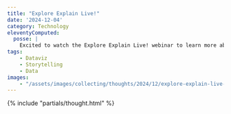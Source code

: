 ```yaml
---
title: "Explore Explain Live!"
date: '2024-12-04'
category: Technology
eleventyComputed:
  posse: |
    Excited to watch the Explore Explain Live! webinar to learn more about Dataviz. Hosted by @andykirk@vis.social and 6 other fascinating guests.
tags:
    - Dataviz
    - Storytelling
    - Data
images:
    - "/assets/images/collecting/thoughts/2024/12/explore-explain-live-01.jpg"
---
```


{% include "partials/thought.html" %}